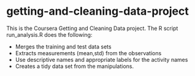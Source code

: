 # getting-and-cleaning-data-project

This is the Coursera Getting and Cleaning Data project. The R script run_analysis.R does the following:

- Merges the training and test data sets
- Extracts measurements (mean,std) from the observations
- Use descriptive names and appropriate labels for the activity names
- Creates a tidy data set from the manipulations.

